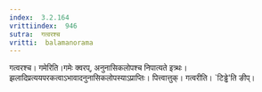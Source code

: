 ```yaml
---
index:  3.2.164
vrittiindex:  946
sutra:  गत्वरश्च
vritti:  balamanorama 
---
```


गत्वरश्च। गमेरिति।गमेः क्वरप्, अनुनासिकलोपश्च निपात्यते इत्र्थः। झलादिप्रत्ययपरकत्वाऽभावादनुनासिकलोपस्याऽप्राप्तिः। पित्त्वात्तुक्। गत्वरीति। `टिड्ढे'ति ङीप्। 


